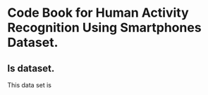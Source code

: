 # Code Book for Human Activity Recognition Using Smartphones Dataset. 
## ls dataset. 
This data set is 
